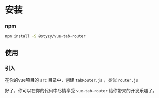 # 安装

### npm

```bash
npm install -S @styzy/vue-tab-router
```

## 使用

### 引入

在你的vue项目的 `src` 目录中，创建 `tabRouter.js` ，类似 `router.js`

<!-- ```javascript
//tabRouter.js
import Vue from 'vue'
import VueTabRouter from '~'

Vue.use(VueTabRouter)

const routes = [
	{
		path: '/helloworld',
		name: 'HelloWorld',
		title: '欢迎',
		component: () => import('@/views/HelloWorld.vue')
	}
]

const tabRouter = new VueTabRouter(routes)

export default tabRouter
```

在vue实例化 `main.js` 中使用它

```javascript
import Vue from 'vue'
import App from './App.vue'
import router from './router'
import tabRouter from './tabRouter'
import store from './store'

Vue.config.productionTip = false

new Vue({
	tabRouter,
	router,
	store,
	render: h => h(App)
}).$mount('#app')
``` -->

好了，你可以在你的代码中尽情享受 `vue-tab-router` 给你带来的开发乐趣了。